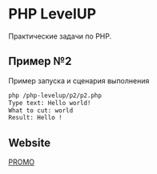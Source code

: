 # PHP LevelUP

Практические задачи по PHP.

## Пример №2

Пример запуска и сценария выполнения

```bash
php /php-levelup/p2/p2.php
Type text: Hello world!
What to cut: world
Result: Hello !
```

## Website
[PROMO](https://promo-z.ru/)
